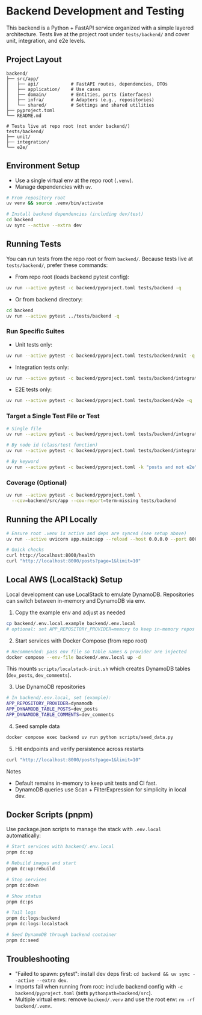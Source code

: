# Backend Development and Testing

This backend is a Python + FastAPI service organized with a simple layered architecture. Tests live at the project root under `tests/backend/` and cover unit, integration, and e2e levels.

## Project Layout

```
backend/
├── src/app/
│   ├── api/            # FastAPI routes, dependencies, DTOs
│   ├── application/    # Use cases
│   ├── domain/         # Entities, ports (interfaces)
│   ├── infra/          # Adapters (e.g., repositories)
│   └── shared/         # Settings and shared utilities
├── pyproject.toml
└── README.md

# Tests live at repo root (not under backend/)
tests/backend/
├── unit/
├── integration/
└── e2e/
```

## Environment Setup

- Use a single virtual env at the repo root (`.venv`).
- Manage dependencies with `uv`.

```bash
# From repository root
uv venv && source .venv/bin/activate

# Install backend dependencies (including dev/test)
cd backend
uv sync --active --extra dev
```

## Running Tests

You can run tests from the repo root or from `backend/`. Because tests live at `tests/backend/`, prefer these commands:

- From repo root (loads backend pytest config):
```bash
uv run --active pytest -c backend/pyproject.toml tests/backend -q
```

- Or from backend directory:
```bash
cd backend
uv run --active pytest ../tests/backend -q
```

### Run Specific Suites

- Unit tests only:
```bash
uv run --active pytest -c backend/pyproject.toml tests/backend/unit -q
```

- Integration tests only:
```bash
uv run --active pytest -c backend/pyproject.toml tests/backend/integration -q
```

- E2E tests only:
```bash
uv run --active pytest -c backend/pyproject.toml tests/backend/e2e -q
```

### Target a Single Test File or Test

```bash
# Single file
uv run --active pytest -c backend/pyproject.toml tests/backend/integration/test_posts_api.py -q

# By node id (class/test function)
uv run --active pytest -c backend/pyproject.toml tests/backend/integration/test_posts_api.py::test_get_single_post_by_id -q

# By keyword
uv run --active pytest -c backend/pyproject.toml -k "posts and not e2e" tests/backend -q
```

### Coverage (Optional)

```bash
uv run --active pytest -c backend/pyproject.toml \
  --cov=backend/src/app --cov-report=term-missing tests/backend
```

## Running the API Locally

```bash
# Ensure root .venv is active and deps are synced (see setup above)
uv run --active uvicorn app.main:app --reload --host 0.0.0.0 --port 8000

# Quick checks
curl http://localhost:8000/health
curl "http://localhost:8000/posts?page=1&limit=10"
```

## Local AWS (LocalStack) Setup

Local development can use LocalStack to emulate DynamoDB. Repositories can switch between in-memory and DynamoDB via env.

1) Copy the example env and adjust as needed
```bash
cp backend/.env.local.example backend/.env.local
# optional: set APP_REPOSITORY_PROVIDER=memory to keep in-memory repos
```

2) Start services with Docker Compose (from repo root)
```bash
# Recommended: pass env file so table names & provider are injected
docker compose --env-file backend/.env.local up -d
```

This mounts `scripts/localstack-init.sh` which creates DynamoDB tables (`dev_posts`, `dev_comments`).

3) Use DynamoDB repositories
```bash
# In backend/.env.local, set (example):
APP_REPOSITORY_PROVIDER=dynamodb
APP_DYNAMODB_TABLE_POSTS=dev_posts
APP_DYNAMODB_TABLE_COMMENTS=dev_comments
```

4) Seed sample data
```bash
docker compose exec backend uv run python scripts/seed_data.py
```

5) Hit endpoints and verify persistence across restarts
```bash
curl "http://localhost:8000/posts?page=1&limit=10"
```

Notes
- Default remains in-memory to keep unit tests and CI fast.
- DynamoDB queries use Scan + FilterExpression for simplicity in local dev.

## Docker Scripts (pnpm)

Use package.json scripts to manage the stack with `.env.local` automatically:

```bash
# Start services with backend/.env.local
pnpm dc:up

# Rebuild images and start
pnpm dc:up:rebuild

# Stop services
pnpm dc:down

# Show status
pnpm dc:ps

# Tail logs
pnpm dc:logs:backend
pnpm dc:logs:localstack

# Seed DynamoDB through backend container
pnpm dc:seed
```

## Troubleshooting

- "Failed to spawn: pytest": install dev deps first: `cd backend && uv sync --active --extra dev`.
- Imports fail when running from root: include backend config with `-c backend/pyproject.toml` (sets `pythonpath=backend/src`).
- Multiple virtual envs: remove `backend/.venv` and use the root env: `rm -rf backend/.venv`.
